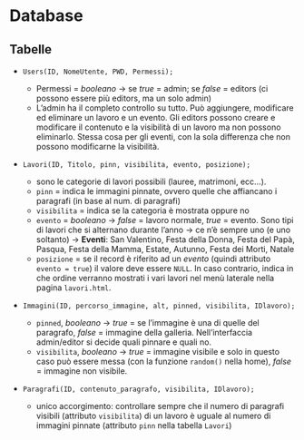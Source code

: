 # Database

## Tabelle

- ```Users(ID, NomeUtente, PWD, Permessi);```
  - Permessi = _booleano_ -> se _true_ = admin; se _false_ = editors (ci possono essere più editors, ma un solo admin)  
  - L’admin ha il completo controllo su tutto. Può aggiungere, modificare ed eliminare un lavoro e un evento. Gli editors possono creare e modificare il contenuto e la visibilità di un lavoro ma non possono eliminarlo. Stessa cosa per gli eventi, con la sola differenza che non possono modificarne la visibilità. 

- ```Lavori(ID, Titolo, pinn, visibilita, evento, posizione);```
  - sono le categorie di lavori possibili (lauree, matrimoni, ecc…). 
  - ```pinn``` = indica le immagini pinnate, ovvero quelle che affiancano i paragrafi (in base al num. di paragrafi)
  - ```visibilita``` = indica se la categoria è mostrata oppure no
  - ```evento``` = _booleano_ -> _false_ = lavoro normale, _true_ = evento. Sono tipi di lavori che si alternano durante l’anno -> ce n’è sempre uno (e uno soltanto) -> __Eventi__: San Valentino, Festa della Donna, Festa del Papà, Pasqua, Festa della Mamma, Estate, Autunno, Festa dei Morti, Natale
  - ```posizione``` = se il record è riferito ad un _evento_ (quindi attributo ```evento = true```) il valore deve essere ```NULL```. In caso contrario, indica in che ordine verranno mostrati i vari lavori nel menù laterale nella pagina ```lavori.html```.

- ```Immagini(ID, percorso_immagine, alt, pinned, visibilita, IDlavoro);```
  - ```pinned```, _booleano_ -> _true_ = se l’immagine è una di quelle del paragrafo, _false_ = immagine della galleria. Nell’interfaccia admin/editor si decide quali pinnare e quali no.
  - ```visibilita```, _booleano_ -> _true_ = immagine visibile e solo in questo caso può essere messa (con la funzione ```random()``` nella home), _false_ = immagine non visibile. 

- ```Paragrafi(ID, contenuto_paragrafo, visibilita, IDlavoro);```
  - unico accorgimento: controllare sempre che il numero di paragrafi visibili (attributo ```visibilita```) di un lavoro è uguale al numero di immagini pinnate (attributo ```pinn``` nella tabella ```Lavori```)
